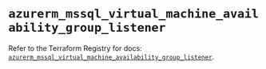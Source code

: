 # `azurerm_mssql_virtual_machine_availability_group_listener`

Refer to the Terraform Registry for docs: [`azurerm_mssql_virtual_machine_availability_group_listener`](https://registry.terraform.io/providers/hashicorp/azurerm/4.21.1/docs/resources/mssql_virtual_machine_availability_group_listener).
